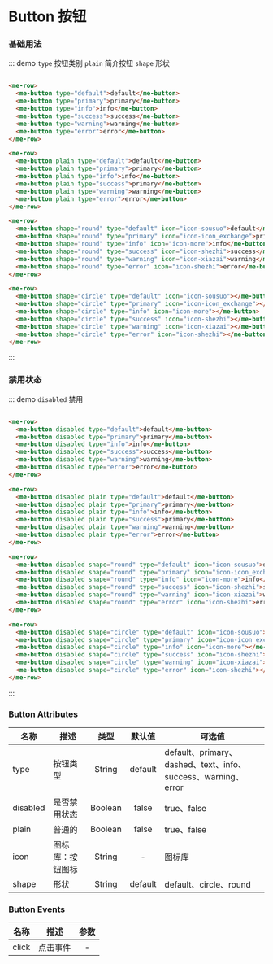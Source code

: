 
# Button 按钮

### 基础用法
::: demo `type` 按钮类别 `plain` 简介按钮 `shape` 形状
```html

<me-row>
  <me-button type="default">default</me-button>
  <me-button type="primary">primary</me-button>
  <me-button type="info">info</me-button>
  <me-button type="success">success</me-button>
  <me-button type="warning">warning</me-button>
  <me-button type="error">error</me-button>
</me-row>

<me-row>
  <me-button plain type="default">default</me-button>
  <me-button plain type="primary">primary</me-button>
  <me-button plain type="info">info</me-button>
  <me-button plain type="success">primary</me-button>
  <me-button plain type="warning">warning</me-button>
  <me-button plain type="error">error</me-button>
</me-row>

<me-row>
  <me-button shape="round" type="default" icon="icon-sousuo">default</me-button>
  <me-button shape="round" type="primary" icon="icon-icon_exchange">primary</me-button>
  <me-button shape="round" type="info" icon="icon-more">info</me-button>
  <me-button shape="round" type="success" icon="icon-shezhi">success</me-button>
  <me-button shape="round" type="warning" icon="icon-xiazai">warning</me-button>
  <me-button shape="round" type="error" icon="icon-shezhi">error</me-button>
</me-row>

<me-row>
  <me-button shape="circle" type="default" icon="icon-sousuo"></me-button>
  <me-button shape="circle" type="primary" icon="icon-icon_exchange"></me-button>
  <me-button shape="circle" type="info" icon="icon-more"></me-button>
  <me-button shape="circle" type="success" icon="icon-shezhi"></me-button>
  <me-button shape="circle" type="warning" icon="icon-xiazai"></me-button>
  <me-button shape="circle" type="error" icon="icon-shezhi"></me-button>
</me-row>

```
:::

### 禁用状态
::: demo `disabled` 禁用
```html

<me-row>
  <me-button disabled type="default">default</me-button>
  <me-button disabled type="primary">primary</me-button>
  <me-button disabled type="info">info</me-button>
  <me-button disabled type="success">success</me-button>
  <me-button disabled type="warning">warning</me-button>
  <me-button disabled type="error">error</me-button>
</me-row>

<me-row>
  <me-button disabled plain type="default">default</me-button>
  <me-button disabled plain type="primary">primary</me-button>
  <me-button disabled plain type="info">info</me-button>
  <me-button disabled plain type="success">primary</me-button>
  <me-button disabled plain type="warning">warning</me-button>
  <me-button disabled plain type="error">error</me-button>
</me-row>

<me-row>
  <me-button disabled shape="round" type="default" icon="icon-sousuo">default</me-button>
  <me-button disabled shape="round" type="primary" icon="icon-icon_exchange">primary</me-button>
  <me-button disabled shape="round" type="info" icon="icon-more">info</me-button>
  <me-button disabled shape="round" type="success" icon="icon-shezhi">success</me-button>
  <me-button disabled shape="round" type="warning" icon="icon-xiazai">warning</me-button>
  <me-button disabled shape="round" type="error" icon="icon-shezhi">error</me-button>
</me-row>

<me-row>
  <me-button disabled shape="circle" type="default" icon="icon-sousuo"></me-button>
  <me-button disabled shape="circle" type="primary" icon="icon-icon_exchange"></me-button>
  <me-button disabled shape="circle" type="info" icon="icon-more"></me-button>
  <me-button disabled shape="circle" type="success" icon="icon-shezhi"></me-button>
  <me-button disabled shape="circle" type="warning" icon="icon-xiazai"></me-button>
  <me-button disabled shape="circle" type="error" icon="icon-shezhi"></me-button>
</me-row>

```
:::


### Button Attributes
| 名称     | 描述             |  类型   | 默认值  | 可选值                                                        |
| -------- | ---------------- | :-----: | :-----: | ------------------------------------------------------------- |
| type     | 按钮类型         | String  | default | default、primary、dashed、text、info、success、warning、error |
| disabled | 是否禁用状态     | Boolean |  false  | true、false                                                   |
| plain    | 普通的           | Boolean |  false  | true、false                                                   |
| icon     | 图标库：按钮图标 | String  |    -    | 图标库                                                        |
| shape    | 形状             | String  | default | default、circle、round                                        |

### Button Events
| 名称  | 描述     | 参数  |
| ----- | -------- | :---: |
| click | 点击事件 |   -   |
